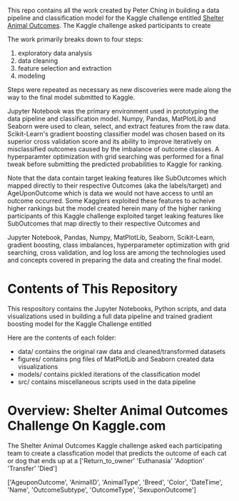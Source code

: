 

This repo contains all the work created by Peter Ching in building a data pipeline and classification model for the Kaggle challenge entitled [Shelter Animal Outcomes](https://www.kaggle.com/c/shelter-animal-outcomes). The Kaggle challenge asked participants to create 

The work primarily breaks down to four steps:
1. exploratory data analysis
2. data cleaning
3. feature selection and extraction
4. modeling 

Steps were repeated as necessary as new discoveries were made along the way to the final model submitted to Kaggle.

Jupyter Notebook was the primary environment used in prototyping the data pipeline and classification model. Numpy, Pandas, MatPlotLib and Seaborn were used to clean, select, and extract features from the raw data. Scikit-Learn's gradient boosting classifier model was chosen based on its superior cross validation score and its ability to improve iteratively on misclassified outcomes caused by the imbalance of outcome classes. A hyperparamter optimization with grid searching was performed for a final tweak before submitting the predicted probabilities to Kaggle for ranking.

Note that the data contain target leaking features like SubOutcomes which mapped directly to their respective Outcomes (aka the labels/target) and AgeUponOutcome which is data we would not have access to until an outcome occurred. Some Kagglers exploited these features to acheive higher rankings but the model created herein  many of the higher ranking participants of this Kaggle challenge exploited target leaking features like SubOutcomes that map directly to their respective Outcomes and 

Jupyter Notebook, Pandas, Numpy, MatPlotLib, Seaborn, Scikit-Learn, gradient boosting, class imbalances, hyperparameter optimization with grid searching, cross validation, and log loss are among the technologies used and concepts covered in preparing the data and creating the final model.



# Contents of This Repository

This respository contains the Jupyter Notebooks, Python scripts, and data visualizations used in building a full data pipeline and trained gradient boosting model for the Kaggle Challenge entitled 

Here are the contents of each folder:
+ data/ contains the original raw data and cleaned/transformed datasets
+ figures/ contains png files of MatPlotLib and Seaborn created data visualizations
+ models/ contains pickled iterations of the classification model
+ src/ contains miscellaneous scripts used in the data pipeline



# Overview: Shelter Animal Outcomes Challenge On Kaggle.com

The Shelter Animal Outcomes Kaggle challenge asked each participating team to create a classfication model that predicts the outcome of each cat or dog that ends up at a ['Return_to_owner' 'Euthanasia' 'Adoption' 'Transfer' 'Died']



['AgeuponOutcome', 'AnimalID', 'AnimalType', 'Breed', 'Color', 'DateTime', 'Name', 'OutcomeSubtype', 'OutcomeType', 'SexuponOutcome']


